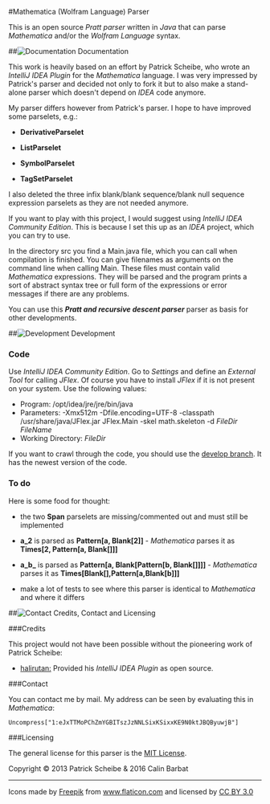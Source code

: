 #Mathematica (Wolfram Language) Parser

This is an open source *Pratt parser* written in *Java* that can parse *Mathematica* and/or
the *Wolfram Language* syntax.

##![Documentation][doc-image] Documentation

This work is heavily based on an effort by Patrick Scheibe, who wrote an *IntelliJ IDEA Plugin*
for the *Mathematica* language. I was very impressed by Patrick's parser and decided not only
to fork it but to also make a stand-alone parser which doesn't depend on *IDEA* code anymore.

My parser differs however from Patrick's parser. I hope to have improved some parselets, e.g.:

- **DerivativeParselet**

- **ListParselet**

- **SymbolParselet**

- **TagSetParselet**

I also deleted the three infix blank/blank sequence/blank null sequence expression parselets
as they are not needed anymore.

If you want to play with this project, I would suggest using *IntelliJ IDEA Community Edition*.
This is because I set this up as an *IDEA* project, which you can try to use.

In the directory src you find a Main.java file, which you can call when compilation is finished.
You can give filenames as arguments on the command line when calling Main.
These files must contain valid *Mathematica* expressions.
They will be parsed and the program prints a sort of abstract syntax tree or full form of the
expressions or error messages if there are any problems.

You can use this ***Pratt and recursive descent parser*** parser as basis for other developments.

##![Development][dev-image] Development

### Code

Use *IntelliJ IDEA Community Edition*. Go to *Settings* and define an *External Tool* for
calling *JFlex*. Of course you have to install *JFlex* if it is not present on your system.
Use the following values:

- Program: /opt/idea/jre/jre/bin/java
- Parameters: -Xmx512m -Dfile.encoding=UTF-8 -classpath /usr/share/java/JFlex.jar JFlex.Main -skel math.skeleton -d $FileDir$ $FileName$
- Working Directory: $FileDir$

If you want to crawl through the code, you should use the
[develop branch](https://github.com/cbarbat/Mathematica-Parser/tree/develop). It has the newest
version of the code.

### To do

Here is some food for thought:

- the two **Span** parselets are missing/commented out and must still be implemented

- **a_2** is parsed as **Pattern[a, Blank[2]]** - *Mathematica* parses it as
  **Times[2, Pattern[a, Blank[]]]**

- **a_b_** is parsed as **Pattern[a, Blank[Pattern[b, Blank[]]]]** - *Mathematica* parses it as
  **Times[Blank[],Pattern[a,Blank[b]]]**

- make a lot of tests to see where this parser is identical to *Mathematica* and where it differs


##![Contact][con-image] Credits, Contact and Licensing

###Credits

This project would not have been possible without the pioneering work of Patrick Scheibe:

- [halirutan:](https://github.com/halirutan) Provided his *IntelliJ IDEA Plugin* as open source.

###Contact

You can contact me by mail. My address can be seen by evaluating this in *Mathematica*:

    Uncompress["1:eJxTTMoPChZmYGBITszJzNNLSixKSixxKE9N0ktJBQByuwjB"]

###Licensing

The general license for this parser is the [MIT License](https://github.com/cbarbat/Mathematica-Parser/blob/develop/LICENSE).

Copyright © 2013 Patrick Scheibe & 2016 Calin Barbat

----

<div>Icons made by <a href="http://www.freepik.com" title="Freepik">Freepik</a> from <a href="http://www.flaticon.com" title="Flaticon">www.flaticon.com</a> and licensed by <a href="http://creativecommons.org/licenses/by/3.0/" title="Creative Commons BY 3.0">CC BY 3.0</a></div>

[doc-image]: http://i.stack.imgur.com/erf8e.png
[dev-image]: http://i.stack.imgur.com/D9G2G.png
[bug-image]: http://i.stack.imgur.com/K4fGd.png
[con-image]: http://i.stack.imgur.com/tCbmW.png
